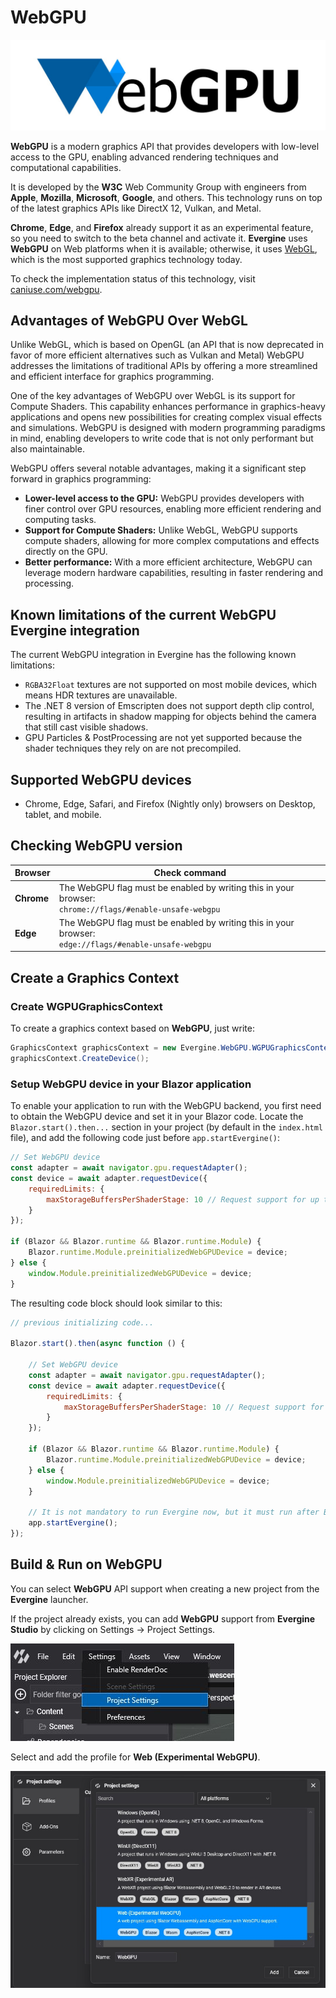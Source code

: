 # WebGPU

![WebGPU API](images/webgpu.jpg)

**WebGPU** is a modern graphics API that provides developers with low-level access to the GPU, enabling advanced rendering techniques and computational capabilities.

It is developed by the **W3C** Web Community Group with engineers from **Apple**, **Mozilla**, **Microsoft**, **Google**, and others. This technology runs on top of the latest graphics APIs like DirectX 12, Vulkan, and Metal.

**Chrome**, **Edge**, and **Firefox** already support it as an experimental feature, so you need to switch to the beta channel and activate it. **Evergine** uses **WebGPU** on Web platforms when it is available; otherwise, it uses [WebGL](opengl.md), which is the most supported graphics technology today.

To check the implementation status of this technology, visit [caniuse.com/webgpu](https://caniuse.com/webgpu).

## Advantages of WebGPU Over WebGL

Unlike WebGL, which is based on OpenGL (an API that is now deprecated in favor of more efficient alternatives such as Vulkan and Metal) WebGPU addresses the limitations of traditional APIs by offering a more streamlined and efficient interface for graphics programming.

One of the key advantages of WebGPU over WebGL is its support for Compute Shaders. This capability enhances performance in graphics-heavy applications and opens new possibilities for creating complex visual effects and simulations. WebGPU is designed with modern programming paradigms in mind, enabling developers to write code that is not only performant but also maintainable.

WebGPU offers several notable advantages, making it a significant step forward in graphics programming:
- **Lower-level access to the GPU:** WebGPU provides developers with finer control over GPU resources, enabling more efficient rendering and computing tasks.
- **Support for Compute Shaders:** Unlike WebGL, WebGPU supports compute shaders, allowing for more complex computations and effects directly on the GPU.
- **Better performance:** With a more efficient architecture, WebGPU can leverage modern hardware capabilities, resulting in faster rendering and processing.

## Known limitations of the current WebGPU Evergine integration

The current WebGPU integration in Evergine has the following known limitations:

- `RGBA32Float` textures are not supported on most mobile devices, which means HDR textures are unavailable.
- The .NET 8 version of Emscripten does not support depth clip control, resulting in artifacts in shadow mapping for objects behind the camera that still cast visible shadows.
- GPU Particles & PostProcessing are not yet supported because the shader techniques they rely on are not precompiled.

## Supported WebGPU devices

* Chrome, Edge, Safari, and Firefox (Nightly only) browsers on Desktop, tablet, and mobile.

## Checking WebGPU version

| Browser | Check command |
| ---- | ---- | 
| **Chrome** |  The WebGPU flag must be enabled by writing this in your browser: <br/> `chrome://flags/#enable-unsafe-webgpu`
| **Edge** |  The WebGPU flag must be enabled by writing this in your browser: <br/> `edge://flags/#enable-unsafe-webgpu` | 

## Create a Graphics Context

### Create WGPUGraphicsContext
To create a graphics context based on **WebGPU**, just write:

```csharp  
GraphicsContext graphicsContext = new Evergine.WebGPU.WGPUGraphicsContext();
graphicsContext.CreateDevice();
```

### Setup WebGPU device in your Blazor application
To enable your application to run with the WebGPU backend, you first need to obtain the WebGPU device and set it in your Blazor code. Locate the ``Blazor.start().then...`` section in your project (by default in the ``index.html`` file), and add the following code just before ``app.startEvergine()``:

```javascript
// Set WebGPU device
const adapter = await navigator.gpu.requestAdapter();
const device = await adapter.requestDevice({
    requiredLimits: {
        maxStorageBuffersPerShaderStage: 10 // Request support for up to 10 storage buffers
    }
});

if (Blazor && Blazor.runtime && Blazor.runtime.Module) {
    Blazor.runtime.Module.preinitializedWebGPUDevice = device;
} else {
    window.Module.preinitializedWebGPUDevice = device;
}
```

The resulting code block should look similar to this:

```javascript
// previous initializing code...

Blazor.start().then(async function () {

    // Set WebGPU device
    const adapter = await navigator.gpu.requestAdapter();
    const device = await adapter.requestDevice({
        requiredLimits: {
            maxStorageBuffersPerShaderStage: 10 // Request support for up to 10 storage buffers
        }
    });

    if (Blazor && Blazor.runtime && Blazor.runtime.Module) {
        Blazor.runtime.Module.preinitializedWebGPUDevice = device;
    } else {
        window.Module.preinitializedWebGPUDevice = device;
    }

    // It is not mandatory to run Evergine now, but it must run after Blazor has started
    app.startEvergine();
});
```

## Build & Run on WebGPU

You can select **WebGPU** API support when creating a new project from the **Evergine** launcher.

If the project already exists, you can add **WebGPU** support from **Evergine Studio** by clicking on Settings -> Project Settings.

![Settings](images/dx12_support_0.jpg)

Select and add the profile for **Web (Experimental WebGPU)**.

![Settings](images/webgpu_support1.jpg)